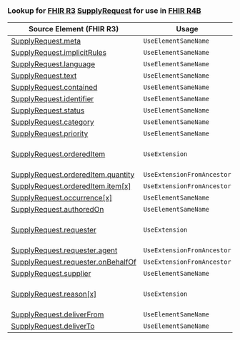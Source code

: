 ### Lookup for [FHIR R3](https://hl7.org/fhir/STU3/) [SupplyRequest](https://hl7.org/fhir/STU3/SupplyRequest.html) for use in [FHIR R4B](https://hl7.org/fhir/R4B/)

| Source Element (FHIR R3) | Usage | Target |
| -------------- | ----- | ------ |
| [SupplyRequest.meta](https://hl7.org/fhir/STU3/SupplyRequest.html#resource) | `UseElementSameName` | [SupplyRequest.meta](https://hl7.org/fhir/R4B/SupplyRequest.html#resource) |
| [SupplyRequest.implicitRules](https://hl7.org/fhir/STU3/SupplyRequest.html#resource) | `UseElementSameName` | [SupplyRequest.implicitRules](https://hl7.org/fhir/R4B/SupplyRequest.html#resource) |
| [SupplyRequest.language](https://hl7.org/fhir/STU3/SupplyRequest.html#resource) | `UseElementSameName` | [SupplyRequest.language](https://hl7.org/fhir/R4B/SupplyRequest.html#resource) |
| [SupplyRequest.text](https://hl7.org/fhir/STU3/SupplyRequest.html#resource) | `UseElementSameName` | [SupplyRequest.text](https://hl7.org/fhir/R4B/SupplyRequest.html#resource) |
| [SupplyRequest.contained](https://hl7.org/fhir/STU3/SupplyRequest.html#resource) | `UseElementSameName` | [SupplyRequest.contained](https://hl7.org/fhir/R4B/SupplyRequest.html#resource) |
| [SupplyRequest.identifier](https://hl7.org/fhir/STU3/SupplyRequest.html#resource) | `UseElementSameName` | [SupplyRequest.identifier](https://hl7.org/fhir/R4B/SupplyRequest.html#resource) |
| [SupplyRequest.status](https://hl7.org/fhir/STU3/SupplyRequest.html#resource) | `UseElementSameName` | [SupplyRequest.status](https://hl7.org/fhir/R4B/SupplyRequest.html#resource) |
| [SupplyRequest.category](https://hl7.org/fhir/STU3/SupplyRequest.html#resource) | `UseElementSameName` | [SupplyRequest.category](https://hl7.org/fhir/R4B/SupplyRequest.html#resource) |
| [SupplyRequest.priority](https://hl7.org/fhir/STU3/SupplyRequest.html#resource) | `UseElementSameName` | [SupplyRequest.priority](https://hl7.org/fhir/R4B/SupplyRequest.html#resource) |
| [SupplyRequest.orderedItem](https://hl7.org/fhir/STU3/SupplyRequest.html#resource) | `UseExtension` | [http://hl7.org/fhir/3.0/StructureDefinition/extension-SupplyRequest.orderedItem](StructureDefinition-ext-R3-SupplyRequest.orderedItem.html) |
| [SupplyRequest.orderedItem.quantity](https://hl7.org/fhir/STU3/SupplyRequest.html#resource) | `UseExtensionFromAncestor` | - |
| [SupplyRequest.orderedItem.item[x]](https://hl7.org/fhir/STU3/SupplyRequest.html#resource) | `UseExtensionFromAncestor` | - |
| [SupplyRequest.occurrence[x]](https://hl7.org/fhir/STU3/SupplyRequest.html#resource) | `UseElementSameName` | [SupplyRequest.occurrence[x]](https://hl7.org/fhir/R4B/SupplyRequest.html#resource) |
| [SupplyRequest.authoredOn](https://hl7.org/fhir/STU3/SupplyRequest.html#resource) | `UseElementSameName` | [SupplyRequest.authoredOn](https://hl7.org/fhir/R4B/SupplyRequest.html#resource) |
| [SupplyRequest.requester](https://hl7.org/fhir/STU3/SupplyRequest.html#resource) | `UseExtension` | [http://hl7.org/fhir/3.0/StructureDefinition/extension-SupplyRequest.requester](StructureDefinition-ext-R3-SupplyRequest.requester.html) |
| [SupplyRequest.requester.agent](https://hl7.org/fhir/STU3/SupplyRequest.html#resource) | `UseExtensionFromAncestor` | - |
| [SupplyRequest.requester.onBehalfOf](https://hl7.org/fhir/STU3/SupplyRequest.html#resource) | `UseExtensionFromAncestor` | - |
| [SupplyRequest.supplier](https://hl7.org/fhir/STU3/SupplyRequest.html#resource) | `UseElementSameName` | [SupplyRequest.supplier](https://hl7.org/fhir/R4B/SupplyRequest.html#resource) |
| [SupplyRequest.reason[x]](https://hl7.org/fhir/STU3/SupplyRequest.html#resource) | `UseExtension` | [http://hl7.org/fhir/3.0/StructureDefinition/extension-SupplyRequest.reason](StructureDefinition-ext-R3-SupplyRequest.reason.html) |
| [SupplyRequest.deliverFrom](https://hl7.org/fhir/STU3/SupplyRequest.html#resource) | `UseElementSameName` | [SupplyRequest.deliverFrom](https://hl7.org/fhir/R4B/SupplyRequest.html#resource) |
| [SupplyRequest.deliverTo](https://hl7.org/fhir/STU3/SupplyRequest.html#resource) | `UseElementSameName` | [SupplyRequest.deliverTo](https://hl7.org/fhir/R4B/SupplyRequest.html#resource) |
